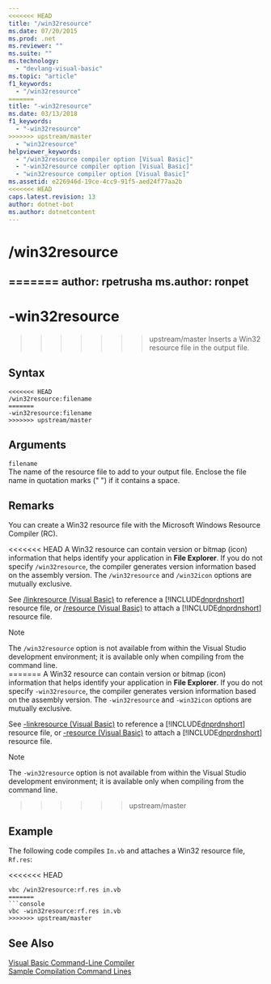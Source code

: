 ```yaml
---
<<<<<<< HEAD
title: "/win32resource"
ms.date: 07/20/2015
ms.prod: .net
ms.reviewer: ""
ms.suite: ""
ms.technology: 
  - "devlang-visual-basic"
ms.topic: "article"
f1_keywords: 
  - "/win32resource"
=======
title: "-win32resource"
ms.date: 03/13/2018
f1_keywords: 
  - "-win32resource"
>>>>>>> upstream/master
  - "win32resource"
helpviewer_keywords: 
  - "/win32resource compiler option [Visual Basic]"
  - "-win32resource compiler option [Visual Basic]"
  - "win32resource compiler option [Visual Basic]"
ms.assetid: e226946d-19ce-4cc9-91f5-aed24f77aa2b
<<<<<<< HEAD
caps.latest.revision: 13
author: dotnet-bot
ms.author: dotnetcontent
---
```

# /win32resource
=======
author: rpetrusha
ms.author: ronpet
---
# -win32resource
>>>>>>> upstream/master
Inserts a Win32 resource file in the output file.  
  
## Syntax  
  
```  
<<<<<<< HEAD
/win32resource:filename  
=======
-win32resource:filename  
>>>>>>> upstream/master
```  
  
## Arguments  
 `filename`  
 The name of the resource file to add to your output file. Enclose the file name in quotation marks (" ") if it contains a space.  
  
## Remarks  
 You can create a Win32 resource file with the Microsoft Windows Resource Compiler (RC).  
  
<<<<<<< HEAD
 A Win32 resource can contain version or bitmap (icon) information that helps identify your application in **File Explorer**. If you do not specify `/win32resource`, the compiler generates version information based on the assembly version. The `/win32resource` and `/win32icon` options are mutually exclusive.  
  
 See [/linkresource (Visual Basic)](../../../visual-basic/reference/command-line-compiler/linkresource.md) to reference a [!INCLUDE[dnprdnshort](~/includes/dnprdnshort-md.md)] resource file, or [/resource (Visual Basic)](../../../visual-basic/reference/command-line-compiler/resource.md) to attach a [!INCLUDE[dnprdnshort](~/includes/dnprdnshort-md.md)] resource file.  
  
> [!NOTE]
>  The `/win32resource` option is not available from within the Visual Studio development environment; it is available only when compiling from the command line.  
=======
 A Win32 resource can contain version or bitmap (icon) information that helps identify your application in **File Explorer**. If you do not specify `-win32resource`, the compiler generates version information based on the assembly version. The `-win32resource` and `-win32icon` options are mutually exclusive.  
  
 See [-linkresource (Visual Basic)](../../../visual-basic/reference/command-line-compiler/linkresource.md) to reference a [!INCLUDE[dnprdnshort](~/includes/dnprdnshort-md.md)] resource file, or [-resource (Visual Basic)](../../../visual-basic/reference/command-line-compiler/resource.md) to attach a [!INCLUDE[dnprdnshort](~/includes/dnprdnshort-md.md)] resource file.  
  
> [!NOTE]
>  The `-win32resource` option is not available from within the Visual Studio development environment; it is available only when compiling from the command line.  
>>>>>>> upstream/master
  
## Example  
 The following code compiles `In.vb` and attaches a Win32 resource file, `Rf.res`:  
  
<<<<<<< HEAD
```  
vbc /win32resource:rf.res in.vb  
=======
```console  
vbc -win32resource:rf.res in.vb  
>>>>>>> upstream/master
```  
  
## See Also  
 [Visual Basic Command-Line Compiler](../../../visual-basic/reference/command-line-compiler/index.md)  
 [Sample Compilation Command Lines](../../../visual-basic/reference/command-line-compiler/sample-compilation-command-lines.md)
